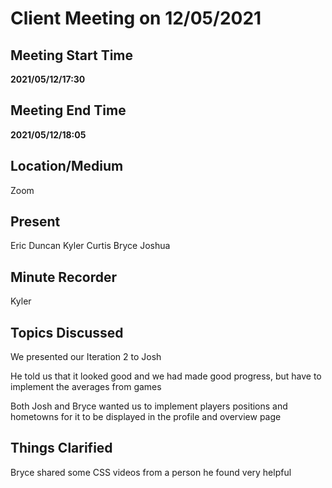 # Client Meeting on 12/05/2021

## Meeting Start Time

**2021/05/12/17:30**

## Meeting End Time

**2021/05/12/18:05**

## Location/Medium

Zoom

## Present

Eric
Duncan
Kyler
Curtis
Bryce
Joshua

## Minute Recorder

Kyler

## Topics Discussed

We presented our Iteration 2 to Josh

He told us that it looked good and we had made good progress, but have to implement the averages from games

Both Josh and Bryce wanted us to implement players positions and hometowns for it to be displayed in the profile and overview page
## Things Clarified

Bryce shared some CSS videos from a person he found very helpful
